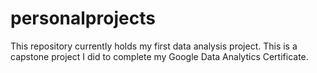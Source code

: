 # personalprojects
This repository currently holds my first data analysis project. This is a capstone project I did to complete my Google Data Analytics Certificate.
